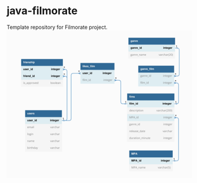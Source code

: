# java-filmorate
Template repository for Filmorate project.
![Схема БД](src/main/resources/filmorate_DB.jpg)
